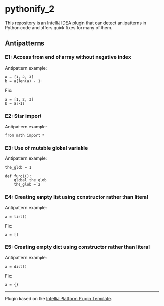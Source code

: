 # pythonify_2

This repository is an IntelliJ IDEA plugin that can detect antipatterns in Python code and offers quick fixes for many of them.

<!--
![Build](https://github.com/ken437/pythonify_2/workflows/Build/badge.svg)
[![Version](https://img.shields.io/jetbrains/plugin/v/PLUGIN_ID.svg)](https://plugins.jetbrains.com/plugin/PLUGIN_ID)
[![Downloads](https://img.shields.io/jetbrains/plugin/d/PLUGIN_ID.svg)](https://plugins.jetbrains.com/plugin/PLUGIN_ID)

## Template ToDo list
- [x] Create a new [IntelliJ Platform Plugin Template][template] project.
- [ ] Get known with the [template documentation][template].
- [ ] Verify the [pluginGroup](/gradle.properties), [plugin ID](/src/main/resources/META-INF/plugin.xml) and [sources package](/src/main/kotlin).
- [ ] Review the [Legal Agreements](https://plugins.jetbrains.com/docs/marketplace/legal-agreements.html).
- [ ] [Publish a plugin manually](https://plugins.jetbrains.com/docs/intellij/publishing-plugin.html?from=IJPluginTemplate) for the first time.
- [ ] Set the Plugin ID in the above README badges.
- [ ] Set the [Deployment Token](https://plugins.jetbrains.com/docs/marketplace/plugin-upload.html).
- [ ] Click the <kbd>Watch</kbd> button on the top of the [IntelliJ Platform Plugin Template][template] to be notified about releases containing new features and fixes.
-->
<!-- Plugin description -->
## Antipatterns
### E1: Access from end of array without negative index
Antipattern example:
```
a = [1, 2, 3]
b = a[len(a) - 1]
```
Fix:
```
a = [1, 2, 3]
b = a[-1]
```
### E2: Star import
Antipattern example:
```
from math import *
```
### E3: Use of mutable global variable
Antipattern example:
```
the_glob = 1

def func1():
    global the_glob
    the_glob = 2
```

### E4: Creating empty list using constructor rather than literal
Antipattern example:
```
a = list()
```
Fix:
```
a = []
```

### E5: Creating empty dict using constructor rather than literal
Antipattern example:
```
a = dict()
```
Fix:
```
a = {}
```
<!-- Plugin description end -->

<!--
## Installation

- Using IDE built-in plugin system:
  
  <kbd>Settings/Preferences</kbd> > <kbd>Plugins</kbd> > <kbd>Marketplace</kbd> > <kbd>Search for "pythonify_2"</kbd> >
  <kbd>Install Plugin</kbd>
  
- Manually:

  Download the [latest release](https://github.com/ken437/pythonify_2/releases/latest) and install it manually using
  <kbd>Settings/Preferences</kbd> > <kbd>Plugins</kbd> > <kbd>⚙️</kbd> > <kbd>Install plugin from disk...</kbd>

-->
---
Plugin based on the [IntelliJ Platform Plugin Template][template].

[template]: https://github.com/JetBrains/intellij-platform-plugin-template
